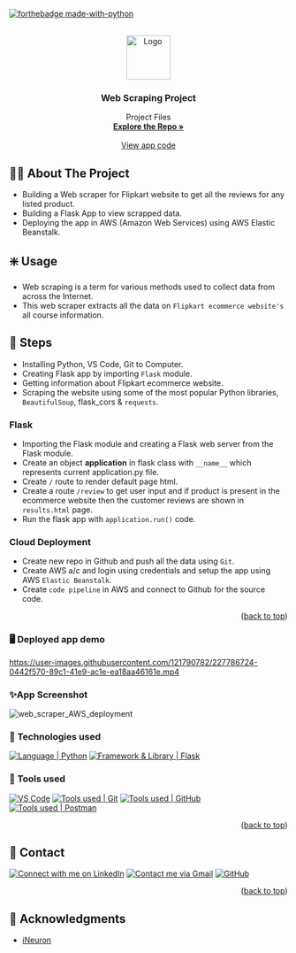 <div id="top"></div>

[![forthebadge made-with-python](http://ForTheBadge.com/images/badges/made-with-python.svg)](https://www.python.org/)

<!-- PROJECT LOGO -->
<br />
<div align="center">
  <a href="https://github.com/singhwalia98">
    <img src="https://cdn-icons-png.flaticon.com/512/3408/3408473.png" alt="Logo" width="80" height="80"/> 
  </a>

<h3 align="center">Web Scraping Project</h3>

  <p align="center">
    Project Files
    <br />
    <a href="https://github.com/singhwalia98/Flipkart-web-scrapping-with-Azure-Deployment"><strong>Explore the Repo »</strong></a>
    <br />
    <br />
    <a href="https://github.com/singhwalia98/Flipkart-web-scrapping-with-Azure-Deployment/blob/main/application.py">View app code</a>

  </p>
</div>


<!-- ABOUT THE PROJECT -->
## 👨‍💻 About The Project
* Building a Web scraper for Flipkart website to get all the reviews for any listed product.
* Building a Flask App to view scrapped data.
* Deploying the app in AWS (Amazon Web Services) using AWS Elastic Beanstalk.

<!-- USAGE -->
## ❇️ Usage
*  Web scraping is a term for various methods used to collect data from across the Internet.
*  This web scraper extracts all the data on `Flipkart ecommerce website's` all course information.

<!-- STEPS -->
## 📌 Steps

* Installing Python, VS Code, Git to Computer.
* Creating Flask app by importing `Flask` module.
* Getting information about Flipkart ecommerce website.
* Scraping the website using some of the most popular Python libraries, `BeautifulSoup`, flask_cors & `requests`. 

### Flask
* Importing the Flask module and creating a Flask web server from the Flask module.
* Create an object **application** in flask class with `__name__` which represents current application.py file.
* Create `/` route to render default page html.
* Create a route `/review` to get user input and if product is present in the ecommerce website then the customer reviews are shown in `results.html` page.
* Run the flask app with `application.run()` code.

### Cloud Deployment
* Create new repo in Github and push all the data using `Git`.
* Create AWS a/c and login using credentials and setup the app using AWS `Elastic Beanstalk`.
* Create `code pipeline` in AWS and connect to Github for the source code. 


<p align="right">(<a href="#top">back to top</a>)</p>

### 🖥️ Deployed app demo

https://user-images.githubusercontent.com/121790782/227786724-0442f570-89c1-41e9-ac1e-ea18aa46161e.mp4


### ✨App Screenshot
![web_scraper_AWS_deployment](https://user-images.githubusercontent.com/121790782/227786747-9acf1775-db7b-4b38-a381-acba09414979.jpg)


### 🧰 **Technologies used**
[![Language | Python](https://img.shields.io/badge/Python-eeeeee?style=for-the-badge&logo=python&logoColor=ffffff&labelColor=3776AB)][python]
[![Framework & Library | Flask](https://img.shields.io/badge/Flask-eeeeee?style=for-the-badge&logo=flask&logoColor=000000&labelColor=fefefe)][flask]

### 🔧 **Tools used**
[![VS Code](https://img.shields.io/badge/VS_Code-007ACC?style=for-the-badge&logo=visual-studio-code&logoColor=white&link=https://code.visualstudio.com/)](https://code.visualstudio.com/)
[![Tools used | Git](https://img.shields.io/badge/Git-eeeeee?style=for-the-badge&logo=git&logoColor=F05032&labelColor=f0efe7)][git]
[![Tools used | GitHub](https://img.shields.io/badge/Github-eeeeee?style=for-the-badge&logo=github&logoColor=ffffff&labelColor=181717)][github]
[![Tools used | Postman](https://img.shields.io/badge/Postman-eeeeee?style=for-the-badge&logo=postman&logoColor=FF6C37&labelColor=fefefe)][postman]

<p align="right">(<a href="#top">back to top</a>)</p>


<!-- CONTACT -->
## 📌 Contact
[![Connect with me on LinkedIn](https://img.shields.io/badge/LinkedIn-0077B5?style=for-the-badge&logo=linkedin&logoColor=white)](https://www.linkedin.com/in/singhwalia98/)
[![Contact me via Gmail](https://img.shields.io/badge/Gmail-D14836?style=for-the-badge&logo=gmail&logoColor=white&link=mailto:reshabsingh786@gmail.com)](https://mail.google.com/mail/u/0/#inbox?compose=GTvVlcRwRCVSZTvRkNFnnXlGKWTvjfCSpdKWZgjwpvKJjVmjrJpWvgfnNXzWgzvxgqmWTDbphmrQX)
[![GitHub](https://img.shields.io/badge/GitHub-100000?style=for-the-badge&logo=github&logoColor=white&link=https://github.com/singhwalia98)](https://github.com/singhwalia98)


<p align="right">(<a href="#top">back to top</a>)</p>


<!-- ACKNOWLEDGMENTS -->
## 📌 Acknowledgments

* [iNeuron](https://github.com/iNeuronai)





<!-- MARKDOWN LINKS  -->

<!-- Tools Used -->
[VS Code]: https://code.visualstudio.com/
[postman]: https://www.postman.com/
[git]: https://git-scm.com/
[github]: https://github.com/
[microsoft_azure]: https://azure.microsoft.com/en-in/features/azure-portal/
[python]: https://www.python.org/
[mongodb]: https://www.mongodb.com/
[flask]: https://flask.palletsprojects.com/en/2.1.x/
